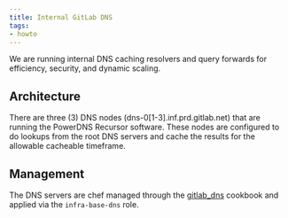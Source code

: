 ```yaml
---
title: Internal GitLab DNS
tags:
- howto
---
```



We are running internal DNS caching resolvers and query forwards for efficiency,
security, and dynamic scaling.

## Architecture

There are three (3) DNS nodes (dns-0[1-3].inf.prd.gitlab.net) that are running the
PowerDNS Recursor software.  These nodes are configured to do lookups from the root
DNS servers and cache the results for the allowable cacheable timeframe.

## Management

The DNS servers are chef managed through the [gitlab_dns](https://gitlab.com/gitlab-cookbooks/gitlab_dns) cookbook
and applied via the `infra-base-dns` role.
